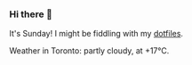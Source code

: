### Hi there :wave:

It's Sunday! I might be fiddling with my [dotfiles](https://github.com/bewuethr/dotfiles).

Weather in Toronto: partly cloudy, at +17°C.
